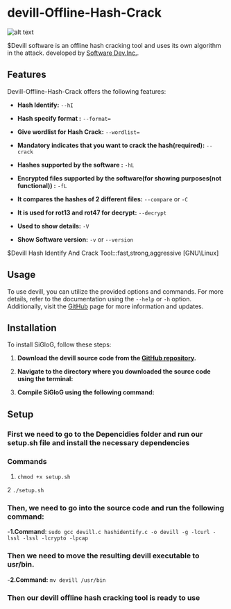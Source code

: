 # devill-Offline-Hash-Crack

![alt text](https://img.freepik.com/premium-vector/demon-devil-mascot-esport-logo_69443-95.jpg)


$Devill software is an offline hash cracking tool and uses its own algorithm in the attack. developed by [Software Dev.Inc.](https://github.com/hunkaracar).

## Features

Devill-Offline-Hash-Crack offers the following features:

- **Hash Identify:** `--hI`

- **Hash specify format :** `--format= `
  
- **Give wordlist for Hash Crack:** `--wordlist=`
  
- **Mandatory indicates that you want to crack the hash(required):** `--crack`
  
- **Hashes supported by the software :** `-hL`
  
- **Encrypted files supported by the software(for showing purposes(not functional)) :** `-fL` 
  
- **It compares the hashes of 2 different files:** `--compare` or `-C`
  
- **It is used for rot13 and rot47 for decrypt:** `--decrypt`
  
- **Used to show details:** `-V`
  
- **Show Software version:** `-v` or `--version` 

$Devill Hash Identify And Crack Tool:::fast,strong,aggressive  [GNU\Linux]

## Usage

To use devill, you can utilize the provided options and commands. For more details, refer to the documentation using the `--help` or `-h` option. Additionally, visit the [GitHub](https://github.com/hunkaracar) page for more information and updates.



## Installation

To install SiGloG, follow these steps:

1. **Download the devill source code from the [GitHub repository](https://github.com/hunkaracar).**

2. **Navigate to the directory where you downloaded the source code using the terminal:**

3. **Compile SiGloG using the following command:**


## Setup

### First we need to go to the Depencidies folder and run our setup.sh file and install the necessary dependencies

### Commands

1. `chmod +x setup.sh`

2 `./setup.sh`

### Then, we need to go into the source code and run the following command:

-**1.Command**: `sudo gcc devill.c hashidentify.c -o devill -g -lcurl -lssl -lssl -lcrypto -lpcap`

### Then we need to move the resulting devill executable to usr/bin.

-**2.Command:** `mv devill /usr/bin`

### Then our devill offline hash cracking tool is ready to use


